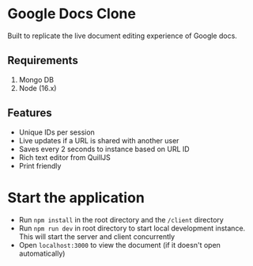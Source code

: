 # Google Docs Clone

Built to replicate the live document editing experience of Google docs.

## Requirements

1. Mongo DB
2. Node (16.x)

## Features

- Unique IDs per session
- Live updates if a URL is shared with another user
- Saves every 2 seconds to instance based on URL ID
- Rich text editor from QuillJS
- Print friendly

# Start the application

- Run `npm install` in the root directory and the `/client` directory
- Run `npm run dev` in root directory to start local development instance. This will start the server and client concurrently
- Open `localhost:3000` to view the document (if it doesn't open automatically)
